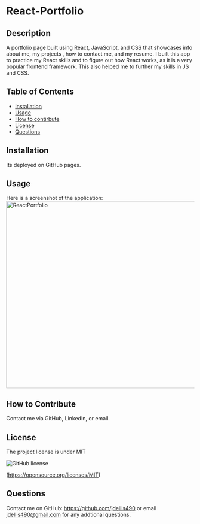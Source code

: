 # React-Portfolio

## Description
A portfolio page built using React, JavaScript, and CSS that showcases info about me, my projects , how to contact me, and my resume. I built this app to practice my React skills and to figure out how React works, as it is a very popular frontend framework. This also helped me to further my skills in JS and CSS.

## Table of Contents
- [Installation](#installation)
- [Usage](#usage)
- [How to contirbute](#how-to-contribute)
- [License](#license)
- [Questions](#questions)
## Installation

Its deployed on GitHub pages.

## Usage

Here is a screenshot of the application:
<img width="1000" height="500" alt="ReactPortfolio" src="https://user-images.githubusercontent.com/81279037/215306175-4fc991e4-bca7-45c7-9283-2488f044b113.png">


## How to Contribute

Contact me via GitHub, LinkedIn, or email.

## License

The project license is under MIT

![GitHub license](https://img.shields.io/badge/license-MIT-brightgreen.svg)

(https://opensource.org/licenses/MIT)

## Questions

Contact me on GitHub: https://github.com/jdellis490 or email jdellis490@gmail.com for any addtional questions.
